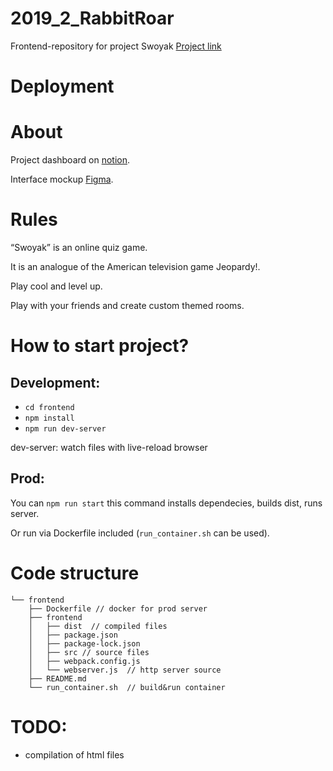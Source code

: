 # 2019_2_RabbitRoar
Frontend-repository for project Swoyak [Project link](http://frontend.photocouple.space)

# Deployment

# About

Project dashboard on [notion](https://www.notion.so/f53af7312b784f2bafa785c65e8d81a9).

Interface mockup [Figma](https://www.figma.com/file/PXfi1Xe1TXSXzFgmho8DHK/Technopark_frontend).

# Rules

“Swoyak” is an online quiz game. 

It is an analogue of the American television game Jeopardy!.

Play cool and level up.

Play with your friends and create custom themed rooms.

# How to start project?

## Development:

* ```cd frontend```
* ```npm install```
* ```npm run dev-server```

dev-server: watch files with live-reload browser

## Prod: 

You can ```npm run start``` this command installs dependecies, builds dist, runs server.

Or run via Dockerfile included (```run_container.sh``` can be used).

# Code structure

```
└── frontend
    ├── Dockerfile // docker for prod server
    ├── frontend
    │   ├── dist  // compiled files
    │   ├── package.json
    │   ├── package-lock.json
    │   ├── src // source files
    │   ├── webpack.config.js
    │   └── webserver.js  // http server source
    ├── README.md
    └── run_container.sh  // build&run container
```

# TODO:
 * compilation of html files